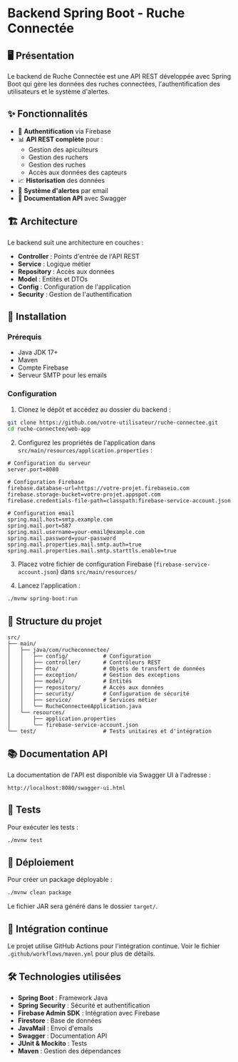 # Backend Spring Boot - Ruche Connectée

## 🖥️ Présentation

Le backend de Ruche Connectée est une API REST développée avec Spring Boot qui gère les données des ruches connectées, l'authentification des utilisateurs et le système d'alertes.

## ✨ Fonctionnalités

- 🔐 **Authentification** via Firebase
- 📊 **API REST complète** pour :
  - Gestion des apiculteurs
  - Gestion des ruchers
  - Gestion des ruches
  - Accès aux données des capteurs
- 📈 **Historisation** des données
- 📧 **Système d'alertes** par email
- 📝 **Documentation API** avec Swagger

## 🏗️ Architecture

Le backend suit une architecture en couches :

- **Controller** : Points d'entrée de l'API REST
- **Service** : Logique métier
- **Repository** : Accès aux données
- **Model** : Entités et DTOs
- **Config** : Configuration de l'application
- **Security** : Gestion de l'authentification

## 🚀 Installation

### Prérequis

- Java JDK 17+
- Maven
- Compte Firebase
- Serveur SMTP pour les emails

### Configuration

1. Clonez le dépôt et accédez au dossier du backend :
```bash
git clone https://github.com/votre-utilisateur/ruche-connectee.git
cd ruche-connectee/web-app
```

2. Configurez les propriétés de l'application dans `src/main/resources/application.properties` :
```properties
# Configuration du serveur
server.port=8080

# Configuration Firebase
firebase.database-url=https://votre-projet.firebaseio.com
firebase.storage-bucket=votre-projet.appspot.com
firebase.credentials-file-path=classpath:firebase-service-account.json

# Configuration email
spring.mail.host=smtp.example.com
spring.mail.port=587
spring.mail.username=your-email@example.com
spring.mail.password=your-password
spring.mail.properties.mail.smtp.auth=true
spring.mail.properties.mail.smtp.starttls.enable=true
```

3. Placez votre fichier de configuration Firebase (`firebase-service-account.json`) dans `src/main/resources/`

4. Lancez l'application :
```bash
./mvnw spring-boot:run
```

## 📁 Structure du projet

```
src/
├── main/
│   ├── java/com/rucheconnectee/
│   │   ├── config/           # Configuration
│   │   ├── controller/       # Contrôleurs REST
│   │   ├── dto/              # Objets de transfert de données
│   │   ├── exception/        # Gestion des exceptions
│   │   ├── model/            # Entités
│   │   ├── repository/       # Accès aux données
│   │   ├── security/         # Configuration de sécurité
│   │   ├── service/          # Services métier
│   │   └── RucheConnecteeApplication.java
│   └── resources/
│       ├── application.properties
│       └── firebase-service-account.json
└── test/                     # Tests unitaires et d'intégration
```

## 📚 Documentation API

La documentation de l'API est disponible via Swagger UI à l'adresse :
```
http://localhost:8080/swagger-ui.html
```

## 🧪 Tests

Pour exécuter les tests :
```bash
./mvnw test
```

## 🚢 Déploiement

Pour créer un package déployable :
```bash
./mvnw clean package
```

Le fichier JAR sera généré dans le dossier `target/`.

## 🔄 Intégration continue

Le projet utilise GitHub Actions pour l'intégration continue. Voir le fichier `.github/workflows/maven.yml` pour plus de détails.

## 🛠️ Technologies utilisées

- **Spring Boot** : Framework Java
- **Spring Security** : Sécurité et authentification
- **Firebase Admin SDK** : Intégration avec Firebase
- **Firestore** : Base de données
- **JavaMail** : Envoi d'emails
- **Swagger** : Documentation API
- **JUnit & Mockito** : Tests
- **Maven** : Gestion des dépendances